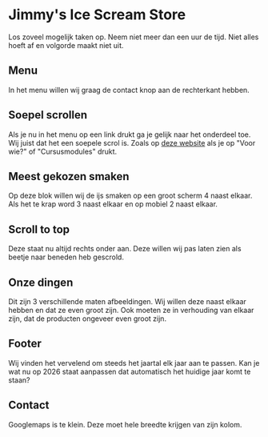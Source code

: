 # Jimmy's Ice Scream Store
Los zoveel mogelijk taken op. Neem niet meer dan een uur de tijd. Niet alles hoeft af en volgorde maakt niet uit.

## Menu
In het menu willen wij graag de contact knop aan de rechterkant hebben.

## Soepel scrollen
Als je nu in het menu op een link drukt ga je gelijk naar het onderdeel toe. Wij juist dat het een soepele scrol is.
Zoals op [deze website](https://www.instruct.nl/methoden/digit-mbo/) als je op "Voor wie?" of "Cursusmodules" drukt.

## Meest gekozen smaken
Op deze blok willen wij de ijs smaken op een groot scherm 4 naast elkaar. Als het te krap word 3 naast elkaar en op mobiel 2 naast elkaar.

## Scroll to top
Deze staat nu altijd rechts onder aan. Deze willen wij pas laten zien als beetje naar beneden heb gescrold.

## Onze dingen
Dit zijn 3 verschillende maten afbeeldingen. Wij willen deze naast elkaar hebben en dat ze even groot zijn. Ook moeten ze in verhouding van elkaar zijn, dat de producten ongeveer even groot zijn.

## Footer
Wij vinden het vervelend om steeds het jaartal elk jaar aan te passen. Kan je wat nu op 2026 staat aanpassen dat automatisch het huidige jaar komt te staan?

## Contact
Googlemaps is te klein. Deze moet hele breedte krijgen van zijn kolom.